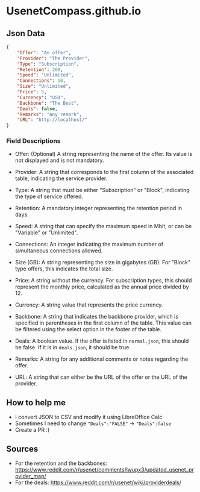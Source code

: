 # UsenetCompass.github.io

## Json Data

```Json
{
    "Offer": "An offer",
    "Provider": "The Provider",
    "Type": "Subscription",
    "Retention": 200,
    "Speed": "Unlimited",
    "Connections": 10,
    "Size": "Unlimited",
    "Price": 5,
    "Currency": "USD",
    "Backbone": "The Best",
    "Deals": false,
    "Remarks": "Any remark",
    "URL": "http://localhost/"
}
```

### Field Descriptions

- Offer: (Optional) A string representing the name of the offer. Its value is not displayed and is not mandatory.

- Provider: A string that corresponds to the first column of the associated table, indicating the service provider.

- Type: A string that must be either "Subscription" or "Block", indicating the type of service offered.

- Retention: A mandatory integer representing the retention period in days.

- Speed: A string that can specify the maximum speed in Mbit, or can be "Variable" or "Unlimited".

- Connections: An integer indicating the maximum number of simultaneous connections allowed.

- Size (GB): A string representing the size in gigabytes (GB). For "Block" type offers, this indicates the total size.

- Price: A string without the currency. For subscription types, this should represent the monthly price, calculated as the annual price divided by 12.

- Currency: A string value that represents the price currency.

- Backbone: A string that indicates the backbone provider, which is specified in parentheses in the first column of the table. This value can be filtered using the select option in the footer of the table.

- Deals: A boolean value. If the offer is listed in `normal.json`, this should be false. If it is in `deals.json`, it should be true.

- Remarks: A string for any additional comments or notes regarding the offer.

- URL: A string that can either be the URL of the offer or the URL of the provider.

## How to help me

- I convert JSON to CSV and modify it using LibreOffice Calc
- Sometimes I need to change `"Deals":"FALSE"` -> `"Deals":false`
- Create a PR :)

## Sources

- For the retention and the backbones: https://www.reddit.com/r/usenet/comments/lwupx3/updated_usenet_provider_map/
- For the deals: https://www.reddit.com/r/usenet/wiki/providerdeals/
